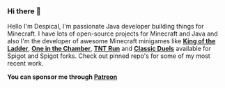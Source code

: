 ### Hi there 👋

Hello I'm Despical, I'm passionate Java developer building things for Minecraft. I have lots of open-source projects for Minecraft and Java and also I'm the developer of awesome Minecraft minigames like **[King of the Ladder](https://www.spigotmc.org/resources/king-of-the-ladder-1-8-1-16-3.80686/)**, **[One in the Chamber](https://www.spigotmc.org/resources/one-in-the-chamber-1-12-1-16-3.81185/)**, **[TNT Run](https://www.spigotmc.org/resources/tnt-run-1-12-1-16-3.83196/)** and **[Classic Duels](https://www.spigotmc.org/resources/classic-duels-1-9-1-16-3.85356/)** available for Spigot and Spigot forks. Check out pinned repo's for some of my most recent work.

**You can sponsor me through [Patreon](https://patreon.com/Despical
)** 
